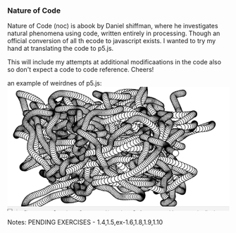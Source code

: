 ### Nature of Code 
Nature of Code (noc) is abook by Daniel shiffman, where he investigates natural phenomena using code, written entirely in processing. Though an official conversion of all th ecode to javascript exists. I wanted to try my hand at translating the code to p5.js. 

This will include my attempts at additional modificaations in the code also so don't expect a code to code reference. Cheers!

an example of weirdnes of p5.js:
![](slither.io.gif)

Notes:
PENDING EXERCISES -
    1.4,1.5,ex-1.6,1.8,1.9,1.10